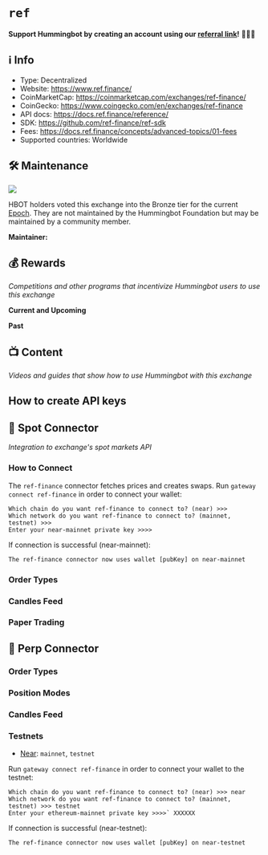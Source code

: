 # `ref`

**Support Hummingbot by creating an account using our [referral link](https://www.ref.finance/)!** 🙏🙏🙏

## ℹ️ Info

- Type: Decentralized
- Website: <https://www.ref.finance/>
- CoinMarketCap: <https://coinmarketcap.com/exchanges/ref-finance/>
- CoinGecko: <https://www.coingecko.com/en/exchanges/ref-finance>
- API docs: <https://docs.ref.finance/reference/>
- SDK: <https://github.com/ref-finance/ref-sdk>
- Fees: <https://docs.ref.finance/concepts/advanced-topics/01-fees>
- Supported countries: Worldwide

## 🛠 Maintenance

![](https://img.shields.io/static/v1?label=Hummingbot&message=BRONZE&color=green)

HBOT holders voted this exchange into the Bronze tier for the current [Epoch](/governance/epochs). They are not maintained by the Hummingbot Foundation but may be maintained by a community member.

**Maintainer:** 

## 💰 Rewards
*Competitions and other programs that incentivize Hummingbot users to use this exchange*

**Current and Upcoming**



**Past**



## 📺 Content
*Videos and guides that show how to use Hummingbot with this exchange*



## How to create API keys

## 🔀 Spot Connector
*Integration to exchange's spot markets API*


### How to Connect

The `ref-finance` connector fetches prices and creates swaps. Run `gateway connect ref-finance` in order to connect your wallet:

```
Which chain do you want ref-finance to connect to? (near) >>> 
Which network do you want ref-finance to connect to? (mainnet, testnet) >>>
Enter your near-mainnet private key >>>>
```

If connection is successful (near-mainnet):
```
The ref-finance connector now uses wallet [pubKey] on near-mainnet
```


### Order Types


### Candles Feed

### Paper Trading


## 🔀 Perp Connector


### Order Types


### Position Modes


### Candles Feed


### Testnets

* [Near](/chains/near): `mainnet`, `testnet`

Run `gateway connect ref-finance` in order to connect your wallet to the testnet:

```
Which chain do you want ref-finance to connect to? (near) >>> near
Which network do you want ref-finance to connect to? (mainnet, testnet) >>> testnet
Enter your ethereum-mainnet private key >>>>` XXXXXX
```

If connection is successful (near-testnet):

```
The ref-finance connector now uses wallet [pubKey] on near-testnet
```
